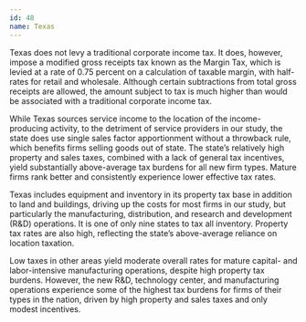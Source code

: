 ```yaml
---
id: 48
name: Texas
---
```


Texas does not levy a traditional corporate income tax. It does, however, impose a modified gross receipts tax known as the Margin Tax, which is levied at a rate of 0.75 percent on a calculation of taxable margin, with half-rates for retail and wholesale. Although certain subtractions from total gross receipts are allowed, the amount subject to tax is much higher than would be associated with a traditional corporate income tax.

While Texas sources service income to the location of the income-producing activity, to the detriment of service providers in our study, the state does use single sales factor apportionment without a throwback rule, which benefits firms selling goods out of state. The state’s relatively high property and sales taxes, combined with a lack of general tax incentives, yield substantially above-average tax burdens for all new firm types. Mature firms rank better and consistently experience lower effective tax rates.

Texas includes equipment and inventory in its property tax base in addition to land and buildings, driving up the costs for most firms in our study, but particularly the manufacturing, distribution, and research and development (R&D) operations. It is one of only nine states to tax all inventory. Property tax rates are also high, reflecting the state’s above-average reliance on location taxation.

Low taxes in other areas yield moderate overall rates for mature capital- and labor-intensive manufacturing operations, despite high property tax burdens. However, the new R&D, technology center, and manufacturing operations experience some of the highest tax burdens for firms of their types in the nation, driven by high property and sales taxes and only modest incentives.